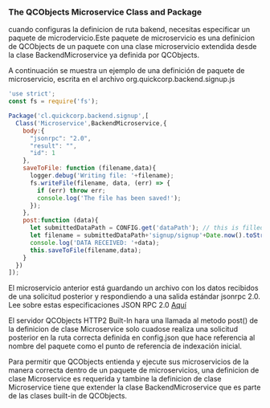 ### The QCObjects Microservice Class and Package

cuando configuras la definicion de ruta bakend, necesitas especificar un paquete de microdervicio.Este paquete de microservicio es una definicion de QCObjects de un paquete con una clase microservicio extendida desde la clase BackendMicroservice ya definida por QCObjects.

A continuación se muestra un ejemplo de una definición de paquete de microservicio, escrita en el archivo org.quickcorp.backend.signup.js

```javascript
'use strict';
const fs = require('fs');

Package('cl.quickcorp.backend.signup',[
  Class('Microservice',BackendMicroservice,{
    body:{
      "jsonrpc": "2.0",
      "result": "",
      "id": 1
    },
    saveToFile: function (filename,data){
      logger.debug('Writing file: '+filename);
      fs.writeFile(filename, data, (err) => {
        if (err) throw err;
        console.log('The file has been saved!');
      });
    },
    post:function (data){
      let submittedDataPath = CONFIG.get('dataPath'); // this is filled out from qcobjects-server
      let filename = submittedDataPath+'signup/signup'+Date.now().toString()+'.json';
      console.log('DATA RECEIVED: '+data);
      this.saveToFile(filename,data);
    }
  })
]);
```

El microservicio anterior está guardando un archivo con los datos recibidos de una solicitud posterior y respondiendo a una salida estándar jsonrpc 2.0. Lee sobre estas especificaciones  JSON RPC 2.0 [Aquí](https://www.jsonrpc.org/specification)

El servidor QCObjects HTTP2 Built-In hara una llamada al metodo post() de la definicion de clase Microservice solo cuadose realiza una solicitud posterior en la ruta correcta definida en config.json que hace referencia al nombre del paquete como el punto de referencia de indexación inicial.

Para permitir que QCObjects entienda y ejecute sus microservicios de la manera correcta dentro de un paquete de microservicios, una definicion de clase Microservice es requerida y tambine la definicion de clase  Microservice tiene que extender la clase BackendMicroservice que es parte de las clases built-in de QCObjects.


